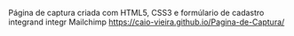 Página de captura criada com HTML5, CSS3 e  formúlario de cadastro integrand integr Mailchimp https://caio-vieira.github.io/Pagina-de-Captura/
